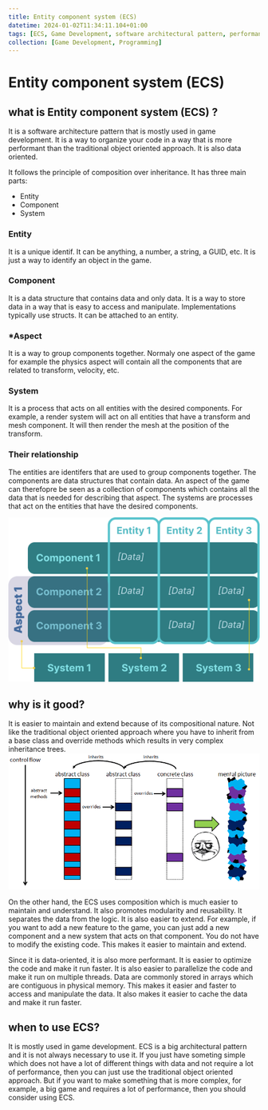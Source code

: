 ```yaml
---
title: Entity component system (ECS)
datetime: 2024-01-02T11:34:11.104+01:00
tags: [ECS, Game Development, software architectural pattern, performance]
collection: [Game Development, Programming]
---
```

# Entity component system (ECS)
## what is Entity component system (ECS) ?
It is a software architecture pattern that is mostly used in game development. It is a way to organize your code in a way that is more performant than the traditional object oriented approach. It is also data oriented.

It follows the principle of composition over inheritance. It has three main parts:
- Entity
- Component
- System

### Entity
It is a unique identif. It can be anything, a number, a string, a GUID, etc. It is just a way to identify an object in the game.

### Component
It is a data structure that contains data and only data. It is a way to store data in a way that is easy to access and manipulate. Implementations typically use structs. It can be attached to an entity. 

### *Aspect
It is a way to group components together. Normaly one aspect of the game for example the physics aspect will contain all the components that are related to transform, velocity, etc.

### System
It is a process that acts on all entities with the desired components. For example, a render system will act on all entities that have a transform and mesh component. It will then render the mesh at the position of the transform.

### Their relationship
The entities are identifers that are used to group components together. The components are data structures that contain data. An aspect of the game can therefopre be seen as a collection of components which contains all the data that is needed for describing that aspect. The systems are processes that act on the entities that have the desired components.


![ECS](images/ECS/Simple_ECS.png)

## why is it good?
It is easier to maintain and extend because of its compositional nature. Not like the traditional object oriented approach where you have to inherit from a base class and override methods which results in very complex inheritance trees. 
![complex inheritance tree](images/ECS/composition-over-inheritance.png)

On the other hand, the ECS uses composition which is much easier to maintain and understand. It also promotes modularity and reusability. It separates the data from the logic. It is also easier to extend. For example, if you want to add a new feature to the game, you can just add a new component and a new system that acts on that component. You do not have to modify the existing code. This makes it easier to maintain and extend.

Since it is data-oriented, it is also more performant. It is easier to optimize the code and make it run faster. It is also easier to parallelize the code and make it run on multiple threads. Data are commonly stored in arrays which are contiguous in physical memory. This makes it easier and faster to access and manipulate the data. It also makes it easier to cache the data and make it run faster.

## when to use ECS?
It is mostly used in game development. ECS is a big architectural pattern and it is not always necessary to use it. If you just have someting simple which does not have a lot of different things with data and not require a lot of performance, then you can just use the traditional object oriented approach. But if you want to make something that is more complex, for example, a big game and requires a lot of performance, then you should consider using ECS.
